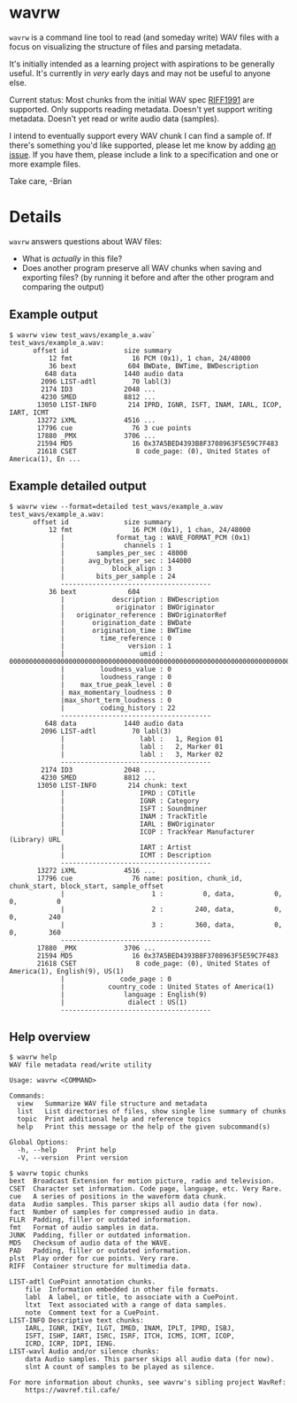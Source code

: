 # wavrw

`wavrw` is a command line tool to read (and someday write) WAV files with a focus on visualizing the structure of files and parsing metadata.

It's initially intended as a learning project with aspirations to be generally useful. It's currently in *very* early days and may not be useful to anyone else. 

Current status: Most chunks from the initial WAV spec [RIFF1991](https://wavref.til.cafe/spec/riff1991/) are supported. Only supports reading metadata. Doesn't yet support writing metadata. Doesn't yet read or write audio data (samples). 

I intend to eventually support every WAV chunk I can find a sample of. If there's something you'd like supported, please let me know by adding [an issue](https://github.com/briandorsey/wavrw/issues). If you have them, please include a link to a specification and one or more example files.

Take care,
-Brian

# Details

`wavrw` answers questions about WAV files: 
  * What is *actually* in this file?
  * Does another program preserve all WAV chunks when saving and exporting files? (by running it before and after the other program and comparing the output)

## Example output

```
$ wavrw view test_wavs/example_a.wav`
test_wavs/example_a.wav: 
      offset id              size summary
          12 fmt               16 PCM (0x1), 1 chan, 24/48000
          36 bext             604 BWDate, BWTime, BWDescription
         648 data            1440 audio data
        2096 LIST-adtl         70 labl(3)
        2174 ID3             2048 ...
        4230 SMED            8812 ...
       13050 LIST-INFO        214 IPRD, IGNR, ISFT, INAM, IARL, ICOP, IART, ICMT
       13272 iXML            4516 ...
       17796 cue               76 3 cue points
       17880 _PMX            3706 ...
       21594 MD5               16 0x37A5BED4393B8F3708963F5E59C7F483
       21618 CSET               8 code_page: (0), United States of America(1), En ...
```

## Example detailed output

```
$ wavrw view --format=detailed test_wavs/example_a.wav
test_wavs/example_a.wav: 
      offset id              size summary
          12 fmt               16 PCM (0x1), 1 chan, 24/48000
             |             format_tag : WAVE_FORMAT_PCM (0x1)
             |               channels : 1
             |        samples_per_sec : 48000
             |      avg_bytes_per_sec : 144000
             |            block_align : 3
             |        bits_per_sample : 24
             --------------------------------------
          36 bext             604 
             |            description : BWDescription
             |             originator : BWOriginator
             |   originator_reference : BWOriginatorRef
             |       origination_date : BWDate
             |       origination_time : BWTime
             |         time_reference : 0
             |                version : 1
             |                   umid : 00000000000000000000000000000000000000000000000000000000000000000000000000000000000000000000000000000000000000000000000000000000
             |         loudness_value : 0
             |         loudness_range : 0
             |    max_true_peak_level : 0
             | max_momentary_loudness : 0
             |max_short_term_loudness : 0
             |         coding_history : 22
             --------------------------------------
         648 data            1440 audio data
        2096 LIST-adtl         70 labl(3)
             |                   labl :   1, Region 01
             |                   labl :   2, Marker 01
             |                   labl :   3, Marker 02
             --------------------------------------
        2174 ID3             2048 ...
        4230 SMED            8812 ...
       13050 LIST-INFO        214 chunk: text
             |                   IPRD : CDTitle
             |                   IGNR : Category
             |                   ISFT : Soundminer
             |                   INAM : TrackTitle
             |                   IARL : BWOriginator
             |                   ICOP : TrackYear Manufacturer (Library) URL
             |                   IART : Artist
             |                   ICMT : Description
             --------------------------------------
       13272 iXML            4516 ...
       17796 cue               76 name: position, chunk_id, chunk_start, block_start, sample_offset
             |                      1 :          0, data,          0,          0,          0
             |                      2 :        240, data,          0,          0,        240
             |                      3 :        360, data,          0,          0,        360
             --------------------------------------
       17880 _PMX            3706 ...
       21594 MD5               16 0x37A5BED4393B8F3708963F5E59C7F483
       21618 CSET               8 code_page: (0), United States of America(1), English(9), US(1)
             |              code_page : 0
             |           country_code : United States of America(1)
             |               language : English(9)
             |                dialect : US(1)
             --------------------------------------
```

## Help overview

```
$ wavrw help 
WAV file metadata read/write utility

Usage: wavrw <COMMAND>

Commands:
  view   Summarize WAV file structure and metadata
  list   List directories of files, show single line summary of chunks
  topic  Print additional help and reference topics
  help   Print this message or the help of the given subcommand(s)

Global Options:
  -h, --help     Print help
  -V, --version  Print version
```

```
$ wavrw topic chunks 
bext  Broadcast Extension for motion picture, radio and television.
CSET  Character set information. Code page, language, etc. Very Rare. 
cue   A series of positions in the waveform data chunk. 
data  Audio samples. This parser skips all audio data (for now). 
fact  Number of samples for compressed audio in data. 
FLLR  Padding, filler or outdated information. 
fmt   Format of audio samples in data. 
JUNK  Padding, filler or outdated information. 
MD5   Checksum of audio data of the WAVE. 
PAD   Padding, filler or outdated information. 
plst  Play order for cue points. Very rare. 
RIFF  Container structure for multimedia data.

LIST-adtl CuePoint annotation chunks. 
	file  Information embedded in other file formats.
	labl  A label, or title, to associate with a CuePoint.
	ltxt  Text associated with a range of data samples.
	note  Comment text for a CuePoint.
LIST-INFO Descriptive text chunks: 
	IARL, IGNR, IKEY, ILGT, IMED, INAM, IPLT, IPRD, ISBJ, 
	ISFT, ISHP, IART, ISRC, ISRF, ITCH, ICMS, ICMT, ICOP, 
	ICRD, ICRP, IDPI, IENG. 
LIST-wavl Audio and/or silence chunks: 
	data Audio samples. This parser skips all audio data (for now). 
	slnt A count of samples to be played as silence.

For more information about chunks, see wavrw's sibling project WavRef:
	https://wavref.til.cafe/

```
